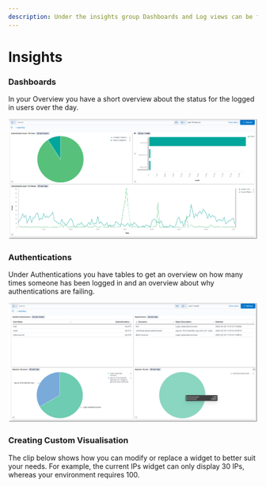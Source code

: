 ```yaml
---
description: Under the insights group Dashboards and Log views can be found
---
```


# Insights

### Dashboards

In your Overview you have a short overview about the status for the logged in users over the day.&#x20;



![](../../../.gitbook/assets/test.png)

### Authentications

Under Authentications you have tables to get an overview on how many times someone has been logged in and an overview about why authentications are failing.&#x20;

![](<../../../.gitbook/assets/image (238).png>)

### Creating Custom Visualisation

The clip below shows how you can modify or replace a widget to better suit your needs. For example, the current IPs widget can only display 30 IPs, whereas your environment requires 100.

<figure><img src="../../.gitbook/assets/2025-10-30_12h13_18.gif" alt=""><figcaption></figcaption></figure>
